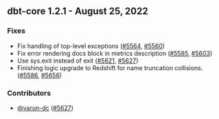 ## dbt-core 1.2.1 - August 25, 2022
### Fixes
- Fix handling of top-level exceptions ([#5564](https://github.com/dbt-labs/dbt-core/issues/5564), [#5560](https://github.com/dbt-labs/dbt-core/pull/5560))
- Fix error rendering docs block in metrics description ([#5585](https://github.com/dbt-labs/dbt-core/issues/5585), [#5603](https://github.com/dbt-labs/dbt-core/pull/5603))
- Use sys.exit instead of exit ([#5621](https://github.com/dbt-labs/dbt-core/issues/5621), [#5627](https://github.com/dbt-labs/dbt-core/pull/5627))
- Finishing logic upgrade to Redshift for name truncation collisions. ([#5586](https://github.com/dbt-labs/dbt-core/issues/5586), [#5656](https://github.com/dbt-labs/dbt-core/pull/5656))

### Contributors
- [@varun-dc](https://github.com/varun-dc) ([#5627](https://github.com/dbt-labs/dbt-core/pull/5627))
